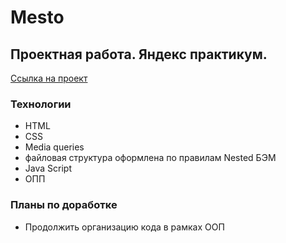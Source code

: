 # Mesto
## Проектная работа. Яндекс практикум.
[Ссылка на проект](https://kaygorodcevg.github.io/mesto/)

### Технологии

- HTML
- CSS
- Media queries
- файловая структура оформлена по правилам Nested БЭМ
- Java Script
- ОПП

### Планы по доработке
- Продолжить организацию кода в рамках ООП 
